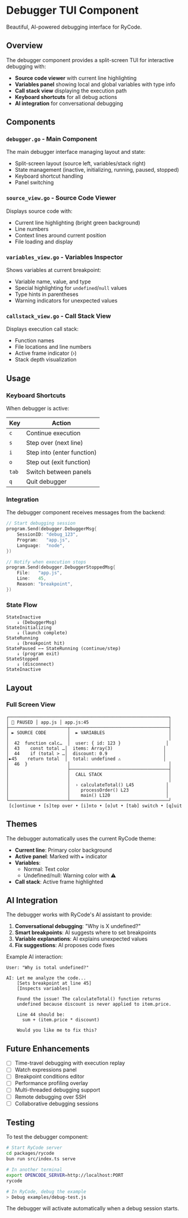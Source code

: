 # Debugger TUI Component

Beautiful, AI-powered debugging interface for RyCode.

## Overview

The debugger component provides a split-screen TUI for interactive debugging with:
- **Source code viewer** with current line highlighting
- **Variables panel** showing local and global variables with type info
- **Call stack view** displaying the execution path
- **Keyboard shortcuts** for all debug actions
- **AI integration** for conversational debugging

## Components

### `debugger.go` - Main Component
The main debugger interface managing layout and state:
- Split-screen layout (source left, variables/stack right)
- State management (inactive, initializing, running, paused, stopped)
- Keyboard shortcut handling
- Panel switching

### `source_view.go` - Source Code Viewer
Displays source code with:
- Current line highlighting (bright green background)
- Line numbers
- Context lines around current position
- File loading and display

### `variables_view.go` - Variables Inspector
Shows variables at current breakpoint:
- Variable name, value, and type
- Special highlighting for `undefined`/`null` values
- Type hints in parentheses
- Warning indicators for unexpected values

### `callstack_view.go` - Call Stack View
Displays execution call stack:
- Function names
- File locations and line numbers
- Active frame indicator (›)
- Stack depth visualization

## Usage

### Keyboard Shortcuts

When debugger is active:

| Key | Action |
|-----|--------|
| `c` | Continue execution |
| `s` | Step over (next line) |
| `i` | Step into (enter function) |
| `o` | Step out (exit function) |
| `tab` | Switch between panels |
| `q` | Quit debugger |

### Integration

The debugger component receives messages from the backend:

```go
// Start debugging session
program.Send(debugger.DebuggerMsg{
    SessionID: "debug_123",
    Program:   "app.js",
    Language:  "node",
})

// Notify when execution stops
program.Send(debugger.DebuggerStoppedMsg{
    File:   "app.js",
    Line:   45,
    Reason: "breakpoint",
})
```

### State Flow

```
StateInactive
    ↓ (DebuggerMsg)
StateInitializing
    ↓ (launch complete)
StateRunning
    ↓ (breakpoint hit)
StatePaused ←→ StateRunning (continue/step)
    ↓ (program exit)
StateStopped
    ↓ (disconnect)
StateInactive
```

## Layout

### Full Screen View

```
┌────────────────────────────────────────────────────────────┐
│ 🐛 PAUSED │ app.js │ app.js:45                              │
├──────────────────────┬─────────────────────────────────────┤
│ ► SOURCE CODE        │  ► VARIABLES                        │
│                      │                                     │
│  42  function calc…  │  user: { id: 123 }                 │
│  43    const total …│  items: Array(3)                   │
│  44    if (total > …│  discount: 0.9                     │
│►45    return total  │  total: undefined ⚠️                │
│  46  }               │                                     │
│                      ├─────────────────────────────────────┤
│                      │  CALL STACK                         │
│                      │                                     │
│                      │  › calculateTotal() L45            │
│                      │    processOrder() L23              │
│                      │    main() L120                     │
└──────────────────────┴─────────────────────────────────────┘
 [c]ontinue • [s]tep over • [i]nto • [o]ut • [tab] switch • [q]uit
```

## Themes

The debugger automatically uses the current RyCode theme:

- **Current line**: Primary color background
- **Active panel**: Marked with `►` indicator
- **Variables**:
  - Normal: Text color
  - Undefined/null: Warning color with ⚠️
- **Call stack**: Active frame highlighted

## AI Integration

The debugger works with RyCode's AI assistant to provide:

1. **Conversational debugging**: "Why is X undefined?"
2. **Smart breakpoints**: AI suggests where to set breakpoints
3. **Variable explanations**: AI explains unexpected values
4. **Fix suggestions**: AI proposes code fixes

Example AI interaction:
```
User: "Why is total undefined?"

AI: Let me analyze the code...
    [Sets breakpoint at line 45]
    [Inspects variables]

    Found the issue! The calculateTotal() function returns
    undefined because discount is never applied to item.price.

    Line 44 should be:
      sum + (item.price * discount)

    Would you like me to fix this?
```

## Future Enhancements

- [ ] Time-travel debugging with execution replay
- [ ] Watch expressions panel
- [ ] Breakpoint conditions editor
- [ ] Performance profiling overlay
- [ ] Multi-threaded debugging support
- [ ] Remote debugging over SSH
- [ ] Collaborative debugging sessions

## Testing

To test the debugger component:

```bash
# Start RyCode server
cd packages/rycode
bun run src/index.ts serve

# In another terminal
export OPENCODE_SERVER=http://localhost:PORT
rycode

# In RyCode, debug the example
> Debug examples/debug-test.js
```

The debugger will activate automatically when a debug session starts.
